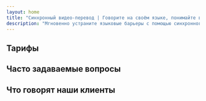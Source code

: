 ```yaml
---
layout: home
title: "Синхронный видео-перевод | Говорите на своём языке, понимайте всех"
description: "Мгновенно устраните языковые барьеры с помощью синхронного перевода InterMind. Участвуйте в встречах на родном языке, пока все понимают друг друга идеально. Зачем учить новый язык, когда технологии могут преодолеть этот разрыв?"
---
```


<!-- text="Сосредоточьтесь на росте — позвольте InterMind заняться языками." -->
<!-- text="Изучение в классе занимает годы; InterMind обеспечивает мгновенное понимание уже сегодня на любом языке." -->
<!-- text="Понимайте мгновенно — без изучения иностранных языков" -->
<!-- title="Видеовстречи с **синхронным переводом**" -->

<HeroSection
title="**Многоязычные** видеовстречи с **голосовым** переводом"
text="Для компаний, где **языковые барьеры** означают упущенные сделки, задержки и дорогостоящие ошибки.">

<AuthButton text="Зарегистрироваться бесплатно" buttonClass="brand"/>
<!-- <ContactFormModalNav buttonText="Запросить демо"/>
<NavButton to="#pricing" buttonClass="alt" buttonLabel="Цены" /> -->
</HeroSection>

<span id="1"></span>
<FeatureBlock :card="{
  title: 'Говорите мгновенно на более чем 100 языках',
  details: 'InterMind позволяет каждому участнику говорить на своём родном языке — естественно, в [реальном времени](/guide/how-it-works), без субтитров и задержек.',
    items: [
      '✧ Говорите свободно — будьте поняты мгновенно.',
      '✧ ИИ-перевод передает интонацию, намерение и специфическую терминологию.',
      '⚡︎ Двусторонний, непрерывный **голосовой перевод** без ручной настройки.',
    ],
  link: './guide/what-is-intermind',
  src: {
    light: '/1.png',
    dark: '/1.png',
  },
  inversion: false
}" />

<span id="2"></span>
<FeatureBlock :card="{
    title: 'Создан для серьезных встреч — не просто для разговоров',
    details: 'InterMind — это профессиональная платформа для видеовстреч, а не легковесное дополнение или плагин.',
    items: [
      '✧ Разрешение 1080p, умное подавление шума и фокусированный захват голоса.',
      '✧ Планирование, модерация, демонстрации, запись и полная интеграция с календарем — всё встроено и готово к использованию. Встречи могут длиться до 24 часов.',
      '⚡︎ Живые транскрипты, чат участников и ИИ-ассистент, который поддерживает продуктивность встреч.'
    ],
    link: '/guide/how-it-works',
    src: {
      light: '/3l.png',
      dark: '/3d.png',
    },
    inversion: true
  }" />

<span id="3"></span>
<FeatureBlock :card="{
  title: '**Разум внутри** ваших встреч',
  details: 'InterMind превращает каждый многоязычный звонок в четкие, доступные для поиска знания.',
  items: [
    '⚡︎ Мгновенно ищите любой контент по прошлым и текущим встречам. Задавайте вопросы естественным языком, получайте точные ответы без просмотра записей.',
    '✧ Никогда не пропускайте задачи с любой встречи. Наш ИИ автоматически извлекает задачи, ответственных и сроки из разговоров.',
    '✧ ИИ-резюме встреч мгновенно предоставляют ключевые моменты на любом языке, сохраняя всех в курсе без ручного конспектирования.',
  ],
  link: '/guide/how-it-works#🧩-deep-memory-deep-understanding',
  src: {
    light: '/2l.png',
    dark: '/2d.png',
  },
  inversion: false
}" />

<span id="4"></span>
<FeatureBlock
  :card="{
    title: 'Безопасный и конфиденциальный по дизайну',
    details:
      'InterMind создан для разговоров, где важно доверие. Хотя мы полагаемся на лучшую стороннюю инфраструктуру, [конфиденциальность всегда остается в ваших руках](/guide/privacy-architecture).',
    items: [
      '⚡︎ Региональная конфиденциальность — выбирайте, где обрабатываются ваши данные. Мы направляем весь перевод, хранение и аналитику через инфраструктуру, соответствующую вашей зоне соответствия (например, ЕС, США, Азия).',
      '✧ Приватность по умолчанию — InterMind **никогда** не хранит и не использует ваш контент для обучения, профилирования или доступа третьих лиц.',
      '✧ Соответствие архитектуры — готовность к GDPR, CCPA и UAE PDPL, с полной поддержкой прав на экспорт и удаление.'
    ],
    link: '/guide/privacy-architecture',
    src: {
      light: '/4.png',
      dark: '/4.png',
    },
    inversion: true
  }"
/>

## Тарифы

<PricingPlans :plans="[
  {
    title: '**Базовый** &nbsp 1 пользователь',
    price: '**Бесплатно**',
    details: '25 бесплатных встреч',
    items: [
      'Видеовстречи до 100 участников + 30 ГБ общего хранилища на пользователя [💬](#2)',
      'Голосовой перевод [💬](#1)',
      'ИИ-ассистент [💬](#3)',
    ],
  },
  {
    title: '**Про** &nbsp 1-99 пользователей',
    price: '**$13** /месяц/пользователь при годовой оплате',
    details: 'или $15.99 при ежемесячной оплате',
    items: [
      'Видеовстречи до 150 участников + 2 ТБ общего хранилища на пользователя [💬](#2)',
      'Голосовой перевод [💬](#1)',
      'ИИ-ассистент [💬](#3)',
    ],
  },
  {
    title: '**Бизнес** &nbsp 1-250 пользователей',
    price: '**$18** /месяц/пользователь при годовой оплате',
    details: 'или $21.99 при ежемесячной оплате',
    items: [
      'Видеовстречи до 500 участников + 5 ТБ общего хранилища на пользователя [💬](#2)',
      'Голосовой перевод [💬](#1)',
      'ИИ-ассистент [💬](#3)',
      'Региональная конфиденциальность [💬](#4)',
    ],
  }
]">
<AuthButton text="Зарегистрироваться бесплатно" buttonClass="alt"/>
<AuthButton text="Купить сейчас" buttonClass="brand"/>
<ContactFormModalNav buttonText="Связаться с отделом продаж" buttonClass="alt"/>
</PricingPlans>

## Часто задаваемые вопросы

<AccordionGroup :items="[
  {
    q: 'Кто такой Лицензированный пользователь и кто такой Участник?',
    a: 'Лицензированный пользователь имеет бесплатную или платную лицензию на проведение встреч и может планировать встречи с участниками в соответствии с возможностями своего тарифного плана. Участник - это приглашенный на встречу, запланированную владельцем лицензии. Участнику не требуется аккаунт или лицензия для присоединения к встрече, он может присоединиться бесплатно. Участники могут присоединяться к встрече с телефона, компьютера, мобильных устройств и планшетов.'
  },
  {
    q: 'Сколько участников может присоединиться к встрече?',
    a: 'Все тарифные планы по умолчанию позволяют подключать до 100 участников в каждой встрече (до 150 для тарифа Pro, 500 для Business).'
  },
  {
    q: 'Сколько человек могут использовать одну лицензию InterMind Meetings?',
    a: 'Лицензированный пользователь может проводить неограниченное количество встреч. Однако, если нескольким пользователям нужно планировать отдельные встречи одновременно, вам потребуются дополнительные лицензии для каждого пользователя.'
  },
  {
    q: 'В чем разница между тарифными планами Basic, Pro и Business?',
    a: 'С тарифным планом Basic вы можете бесплатно использовать широкий спектр продуктов InterMind и проводить до 25 встреч. Ограничений по времени на одну встречу нет. С тарифом Pro вы получаете больше встреч, больше участников и расширенные функции. Тарифы Business предлагают максимальное количество участников, больше места для хранения и конфиденциальность на основе региона. Подробности смотрите в разделе цен выше.'
  }
]" />

## Что говорят наши клиенты

<AutoScrollTestimonials testimonialsUrl="/testimonials.json"/>